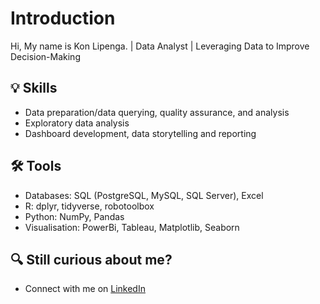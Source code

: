 # Introduction
Hi, My name is Kon Lipenga. | Data Analyst | Leveraging Data to Improve Decision-Making

## 💡 Skills

- Data preparation/data querying, quality assurance, and analysis
- Exploratory data analysis
- Dashboard development, data storytelling and reporting
    
## 🛠️ Tools

- Databases: SQL (PostgreSQL, MySQL, SQL Server), Excel
- R: dplyr, tidyverse, robotoolbox
- Python: NumPy, Pandas
- Visualisation: PowerBi, Tableau, Matplotlib, Seaborn
    
## 🔍 Still curious about me?
- Connect with me on [LinkedIn](https://www.linkedin.com/in/kon-lipenga-a0643239/)
